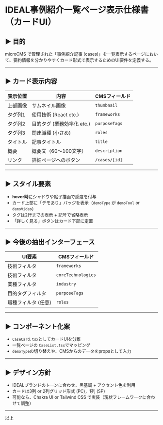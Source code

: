 # IDEAL事例紹介一覧ページ表示仕様書（カードUI）

## ▶ 目的
microCMS で管理された「事例紹介記事 (cases)」を一覧表示するページにおいて、要約情報を分かりやすくカード形式で表示するためのUI要件を定義する。

---

## ▶ カード表示内容

| 表示位置 | 内容 | CMSフィールド |
|----------|------|----------------|
| 上部画像 | サムネイル画像 | `thumbnail` |
| タグ列1 | 使用技術 (React etc.) | `frameworks` |
| タグ列2 | 目的タグ (業務効率化 etc.) | `purposeTags` |
| タグ列3 | 関連職種 (小さめ) | `roles` |
| タイトル | 記事タイトル | `title` |
| 概要 | 概要文（60〜100文字） | `description` |
| リンク | 詳細ページへのボタン | `/cases/[id]` |

---

## ▶ スタイル要素

- **hover時**にシャドウや點子描画で感度を付与
- カード上部に「デモあり」バッジを表示（`demoType` が `demoTool` or `demoVideo`）
- タグは2行までの表示 + 記号で省略表示
- 「詳しく見る」ボタンはカード下部に定置

---

## ▶ 今後の抽出インターフェース

| UI要素 | CMSフィールド |
|----------|----------------|
| 技術フィルタ | `frameworks` |
| 技術フィルタ | `coreTechnologies` |
| 業種フィルタ | `industry` |
| 目的タグフィルタ | `purposeTags` |
| 職種フィルタ (任意) | `roles` |

---

## ▶ コンポーネント化案

- `CaseCard.tsx`としてカードUIを分離
- 一覧ページの `CaseList.tsx`でマッピング
- `demoType`の切り替えや、CMSからのデータをpropsとして入力

---

## ▶ デザイン方針

- IDEALブランドのトーンに合わせ、黒基調 + アクセント色を利用
- カードは3列 or 2列グリッド形式 (PC)，1列 (SP)
- 可能なら、Chakra UI or Tailwind CSS で実装（現状フレームワークに合わせて調整）

---

以上

